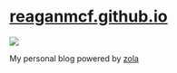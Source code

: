 # [reaganmcf.github.io](https://reaganmcf.com)

![](https://i.gyazo.com/3b9001f48a7370b33a7292591c599827.png)

My personal blog powered by [zola](https://www.getzola.org)

